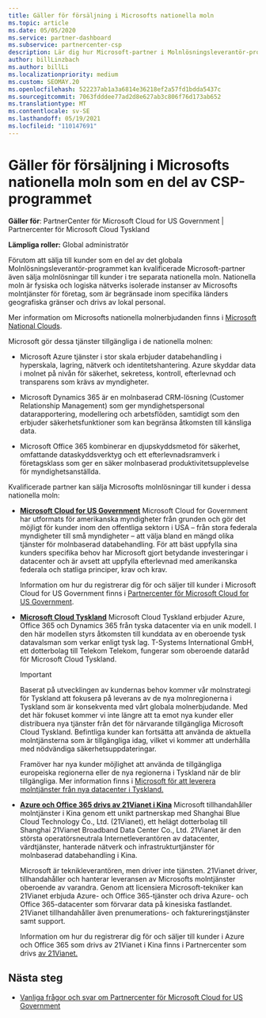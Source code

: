 ```yaml
---
title: Gäller för försäljning i Microsofts nationella moln
ms.topic: article
ms.date: 05/05/2020
ms.service: partner-dashboard
ms.subservice: partnercenter-csp
description: Lär dig hur Microsoft-partner i Molnlösningsleverantör-programmet kan sälja till kunder som registrerats i nationella moln som stöds.
author: billLinzbach
ms.author: billLi
ms.localizationpriority: medium
ms.custom: SEOMAY.20
ms.openlocfilehash: 522237ab1a3a6814e36218ef2a57fd1bdda5437c
ms.sourcegitcommit: 7063fdddee77ad2d8e627ab3c806f76d173ab652
ms.translationtype: MT
ms.contentlocale: sv-SE
ms.lasthandoff: 05/19/2021
ms.locfileid: "110147691"
---
```

# <a name="apply-to-sell-in-microsoft-national-clouds-as-part-of-the-csp-program"></a>Gäller för försäljning i Microsofts nationella moln som en del av CSP-programmet

**Gäller för**: PartnerCenter för Microsoft Cloud for US Government | Partnercenter för Microsoft Cloud Tyskland

**Lämpliga roller:** Global administratör

Förutom att sälja till kunder som en del av det globala Molnlösningsleverantör-programmet kan kvalificerade Microsoft-partner även sälja molnlösningar till kunder i tre separata nationella moln. Nationella moln är fysiska och logiska nätverks isolerade instanser av Microsofts molntjänster för företag, som är begränsade inom specifika länders geografiska gränser och drivs av lokal personal.

Mer information om Microsofts nationella molnerbjudanden finns i [Microsoft National Clouds](https://www.microsoft.com/trustcenter/cloudservices/nationalcloud).

Microsoft gör dessa tjänster tillgängliga i de nationella molnen:

-   Microsoft Azure tjänster i stor skala erbjuder databehandling i hyperskala, lagring, nätverk och identitetshantering. Azure skyddar data i molnet på nivån för säkerhet, sekretess, kontroll, efterlevnad och transparens som krävs av myndigheter.

-   Microsoft Dynamics 365 är en molnbaserad CRM-lösning (Customer Relationship Management) som ger myndighetspersonal datarapportering, modellering och arbetsflöden, samtidigt som den erbjuder säkerhetsfunktioner som kan begränsa åtkomsten till känsliga data.

-   Microsoft Office 365 kombinerar en djupskyddsmetod för säkerhet, omfattande dataskyddsverktyg och ett efterlevnadsramverk i företagsklass som ger en säker molnbaserad produktivitetsupplevelse för myndighetsanställda.

Kvalificerade partner kan sälja Microsofts molnlösningar till kunder i dessa nationella moln:

-   [**Microsoft Cloud for US Government**](https://www.microsoft.com/trustcenter/cloudservices/nationalcloud#Microsoft_Cloud_for_US) Microsoft Cloud for Government har utformats för amerikanska myndigheter från grunden och gör det möjligt för kunder inom den offentliga sektorn i USA – från stora federala myndigheter till små myndigheter – att välja bland en mängd olika tjänster för molnbaserad databehandling. För att bäst uppfylla sina kunders specifika behov har Microsoft gjort betydande investeringar i datacenter och är avsett att uppfylla efterlevnad med amerikanska federala och statliga principer, krav och krav. 

    Information om hur du registrerar dig för och säljer till kunder i Microsoft Cloud for US Government finns i [Partnercenter för Microsoft Cloud for US Government](partner-center-for-microsoft-us-govt-cloud.md).

-   [**Microsoft Cloud Tyskland**](https://www.microsoft.com/trustcenter/cloudservices/nationalcloud#Microsoft_Cloud_Germany) Microsoft Cloud Tyskland erbjuder Azure, Office 365 och Dynamics 365 från tyska datacenter via en unik modell. I den här modellen styrs åtkomsten till kunddata av en oberoende tysk datavalsman som verkar enligt tysk lag. T-Systems International GmbH, ett dotterbolag till Telekom Telekom, fungerar som oberoende dataråd för Microsoft Cloud Tyskland.

    > [!IMPORTANT]  
    > Baserat på utvecklingen av kundernas behov kommer vår molnstrategi för Tyskland att fokusera på leverans av de nya molnregionerna i Tyskland som är konsekventa med vårt globala molnerbjudande. Med det här fokuset kommer vi inte längre att ta emot nya kunder eller distribuera nya tjänster från det för närvarande tillgängliga Microsoft Cloud Tyskland. Befintliga kunder kan fortsätta att använda de aktuella molntjänsterna som är tillgängliga idag, vilket vi kommer att underhålla med nödvändiga säkerhetsuppdateringar.
    >  
    > Framöver har nya kunder möjlighet att använda de tillgängliga europeiska regionerna eller de nya regionerna i Tyskland när de blir tillgängliga. Mer information finns i [Microsoft för att leverera molntjänster från nya datacenter i Tyskland.](https://news.microsoft.com/europe/2018/08/31/microsoft-to-deliver-cloud-services-from-new-datacentres-in-germany-in-2019-to-meet-evolving-customer-needs/)

    
-   [**Azure och Office 365 drivs av 21Vianet i Kina**](https://www.microsoft.com/trustcenter/cloudservices/nationalcloud#Microsoft_Cloud_for_China) Microsoft tillhandahåller molntjänster i Kina genom ett unikt partnerskap med Shanghai Blue Cloud Technology Co., Ltd. (21Vianet), ett helägt dotterbolag till Shanghai 21Vianet Broadband Data Center Co., Ltd. 21Vianet är den största operatörsneutrala Internetleverantören av datacenter, värdtjänster, hanterade nätverk och infrastrukturtjänster för molnbaserad databehandling i Kina. 

    Microsoft är teknikleverantören, men driver inte tjänsten. 21Vianet driver, tillhandahåller och hanterar leveransen av Microsofts molntjänster oberoende av varandra. Genom att licensiera Microsoft-tekniker kan 21Vianet erbjuda Azure- och Office 365-tjänster och driva Azure- och Office 365-datacenter som förvarar data på kinesiska fastlandet. 21Vianet tillhandahåller även prenumerations- och faktureringstjänster samt support.

    Information om hur du registrerar dig för och säljer till kunder i Azure och Office 365 som drivs av 21Vianet i Kina finns i Partnercenter som drivs [av 21Vianet.](/previous-versions/windows/it-pro/windows-home-server/ff357696(v=ws.11))

## <a name="next-steps"></a>Nästa steg

- [Vanliga frågor och svar om Partnercenter för Microsoft Cloud for US Government](faq-for-us-govt-cloud.md)
